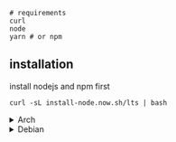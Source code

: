 ```
# requirements
curl
node
yarn # or npm
```

## installation

install nodejs and npm first
```shell
curl -sL install-node.now.sh/lts | bash
```

<details><summary>Arch</summary>

install from command

```shell
pacman -S --noconfirm curl git neovim icu yarn

# fetch profile
curl https://raw.githubusercontent.com/MamoruDS/vimrc/main/install.sh | sh

# update profile
curl https://raw.githubusercontent.com/MamoruDS/vimrc/main/update.sh | sh
```

</details>

<details><summary>Debian</summary>

install from command

```shell
apt install curl git

# install neovim
curl https://raw.githubusercontent.com/MamoruDS/vimrc/main/install_neovim.sh | sh

# fetch profile
curl https://raw.githubusercontent.com/MamoruDS/vimrc/main/install.sh | sh

# update profile
curl https://raw.githubusercontent.com/MamoruDS/vimrc/main/update.sh | sh
```

</details>
